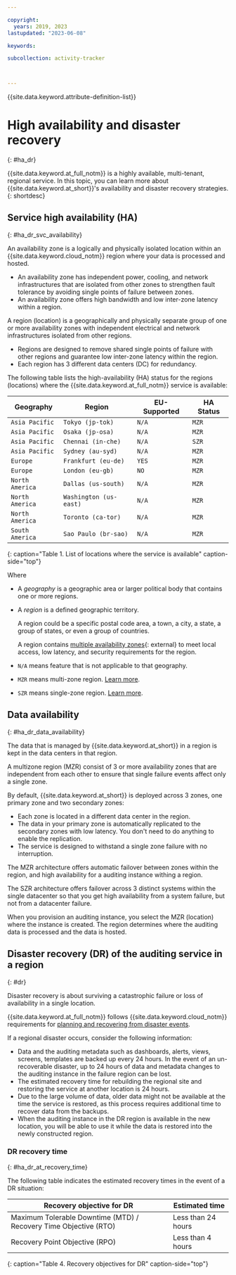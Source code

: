 ```yaml
---

copyright:
  years: 2019, 2023
lastupdated: "2023-06-08"

keywords:

subcollection: activity-tracker



---
```


{{site.data.keyword.attribute-definition-list}}

# High availability and disaster recovery
{: #ha_dr}

{{site.data.keyword.at_full_notm}} is a highly available, multi-tenant, regional service. In this topic, you can learn more about {{site.data.keyword.at_short}}'s availability and disaster recovery strategies.
{: shortdesc}

## Service high availability (HA)
{: #ha_dr_svc_availability}

An availability zone is a logically and physically isolated location within an {{site.data.keyword.cloud_notm}} region where your data is processed and hosted.
* An availability zone has independent power, cooling, and network infrastructures that are isolated from other zones to strengthen fault tolerance by avoiding single points of failure between zones.
* An availability zone offers high bandwidth and low inter-zone latency within a region.

A region (location) is a geographically and physically separate group of one or more availability zones with independent electrical and network infrastructures isolated from other regions.
* Regions are designed to remove shared single points of failure with other regions and guarantee low inter-zone latency within the region.
* Each region has 3 different data centers (DC) for redundancy.


The following table lists the high-availability (HA) status for the regions (locations) where the {{site.data.keyword.at_full_notm}} service is available:

| Geography             | Region                   | EU-Supported | HA Status |
|-----------------------|--------------------------|--------------|-----------|
| `Asia Pacific`        | `Tokyo (jp-tok)`         | `N/A`        | `MZR`     |
| `Asia Pacific`        | `Osaka (jp-osa)`         | `N/A`        | `MZR`     |
| `Asia Pacific`        | `Chennai (in-che)`       | `N/A`        | `SZR`     |
| `Asia Pacific`        | `Sydney (au-syd)`        | `N/A`        | `MZR`     |
| `Europe`              | `Frankfurt (eu-de)`      | `YES`        | `MZR`     |
| `Europe`              | `London (eu-gb)`         | `NO`         | `MZR`     |
| `North America`       | `Dallas (us-south)`      | `N/A`        | `MZR`     |
| `North America`       | `Washington (us-east)`   | `N/A`        | `MZR`     |
| `North America`       | `Toronto (ca-tor)`       | `N/A`        | `MZR`     |
| `South America`     | `Sao Paulo (br-sao)`       | `N/A` | `MZR` |
{: caption="Table 1. List of locations where the service is available" caption-side="top"}


Where
* A *geography* is a geographic area or larger political body that contains one or more regions.
* A *region* is a defined geographic territory.

    A region could be a specific postal code area, a town, a city, a state, a group of states, or even a group of countries.

    A region contains [multiple availability zones](https://www.ibm.com/cloud/data-centers/){: external} to meet local access, low latency, and security requirements for the region.

* `N/A` means feature that is not applicable to that geography.
* `MZR` means multi-zone region. [Learn more](/docs/overview?topic=overview-locations#mzr-table).
* `SZR` means single-zone region. [Learn more](/docs/overview?topic=overview-locations#szr-table).


## Data availability
{: #ha_dr_data_availability}

The data that is managed by {{site.data.keyword.at_short}} in a region is kept in the data centers in that region.

A multizone region (MZR) consist of 3 or more availability zones that are independent from each other to ensure that single failure events affect only a single zone.

By default, {{site.data.keyword.at_short}} is deployed across 3 zones, one primary zone and two secondary zones:
* Each zone is located in a different data center in the region.
* The data in your primary zone is automatically replicated to the secondary zones with low latency. You don't need to do anything to enable the replication.
* The service is designed to withstand a single zone failure with no interruption.

The MZR architecture offers automatic failover between zones within the region, and high availability for a auditing instance withing a region.

The SZR architecture offers failover across 3 distinct systems within the single datacenter so that you get high availability from a system failure, but not from a datacenter failure.

When you provision an auditing instance, you select the MZR (location) where the instance is created. The region determines where the auditing data is processed and the data is hosted.



## Disaster recovery (DR) of the auditing service in a region
{: #dr}

Disaster recovery is about surviving a catastrophic failure or loss of availability in a single location.


{{site.data.keyword.at_full_notm}} follows {{site.data.keyword.cloud_notm}} requirements for [planning and recovering from disaster events](/docs/overview?topic=overview-zero-downtime#disaster-recovery).

If a regional disaster occurs, consider the following information:
* Data and the auditing metadata such as dashboards, alerts, views, screens, templates are backed up every 24 hours. In the event of an un-recoverable disaster, up to 24 hours of data and metadata changes to the auditing instance in the failure region can be lost.
* The estimated recovery time for rebuilding the regional site and restoring the service at another location is 24 hours.
* Due to the large volume of data, older data might not be available at the time the service is restored, as this process requires additional time to recover data from the backups.
* When the auditing instance in the DR region is available in the new location, you will be able to use it while the data is restored into the newly constructed region.


### DR recovery time
{: #ha_dr_at_recovery_time}

The following table indicates the estimated recovery times in the event of a DR situation:

| Recovery objective for DR | Estimated time |
|---------------------------|----------------|
| Maximum Tolerable Downtime (MTD) / Recovery Time Objective (RTO)  | Less than 24 hours |
| Recovery Point Objective (RPO) | Less than 4 hours |
{: caption="Table 4. Recovery objectives for DR" caption-side="top"}
